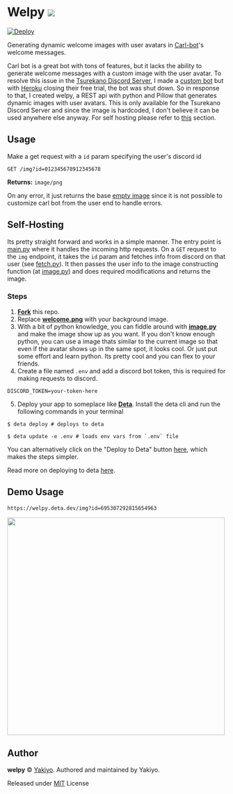 # Welpy <a href="https://github.com/Yakiyo/welpy"><img src="https://img.shields.io/github/stars/Yakiyo/welpy?style=social"></a> 

[![Deploy](https://button.deta.dev/1/svg)](https://go.deta.dev/deploy?https://github.com/Yakiyo/welpy)

Generating dynamic welcome images with user avatars in [Carl-bot](https://carl.gg)'s welcome messages.

Carl bot is a great bot with tons of features, but it lacks the ability to generate welcome messages with a custom image with the user avatar. To resolve this issue in the [Tsurekano Discord Server](https://discord.gg/q2zDU5bGnh), I made a [custom bot](https://github.com/Yakiyo/Yume-bot) but with [Heroku](https://www.heroku.com) closing their free trial, the bot was shut down. So in response to that, I created welpy, a REST api with python and Pillow that generates dynamic images with user avatars.
This is only available for the Tsurekano Discord Server and since the image is hardcoded, I don't believe it can be used anywhere else anyway.
For self hosting please refer to [this](#self-hosting) section.

## Usage
Make a get request with a `id` param specifying the user's discord id

`GET /img?id=012345678912345678`

**Returns:** `image/png`

On any error, it just returns the base [empty image](./assets/welcome.jpg) since it is not possible to customize carl bot from the user end to handle errors.

## Self-Hosting
Its pretty straight forward and works in a simple manner. The entry point is [main.py](./main.py) where it handles the incoming http requests. On a `GET` request to the `img` endpoint, it takes the `id` param and fetches info from discord on that user (see [fetch.py](./fetch.py)). It then passes the user info to the image constructing function (at [image.py](./image.py)) and does required modifications and returns the image.

### Steps
1) [**Fork**](https://github.com/Yakiyo/welpy/fork) this repo.
2) Replace [**welcome.png**](./assets/welcome.png) with your background image.
3) With a bit of python knowledge, you can fiddle around with [**image.py**](./image.py) and make the image show up as you want. If you don't know enough python, you can use a image thats similar to the current image so that even if the avatar shows up in the same spot, it looks cool. Or just put some effort and learn python. Its pretty cool and you can flex to your friends.
4) Create a file named `.env` and add a discord bot token, this is required for making requests to discord.
```env
DISCORD_TOKEN=your-token-here
```
5) Deploy your app to someplace like [**Deta**](https://deta.sh). Install the deta cli and run the following commands in your terminal
```
$ deta deploy # deploys to deta

$ deta update -e .env # loads env vars from `.env` file
```
You can alternatively click on the "Deploy to Deta" button [here](#welpy), which makes the steps simpler.

Read more on deploying to deta [here](https://docs.deta.shdocs/micros/getting_started).

## Demo Usage
```
https://welpy.deta.dev/img?id=695307292815654963
```
<img width="500px" src="https://welpy.deta.dev/img?id=695307292815654963">


## Author
**welpy** © [Yakiyo](https://github.com/Yakiyo). Authored and maintained by Yakiyo.

Released under [MIT](https://opensource.org/licenses/MIT) License
